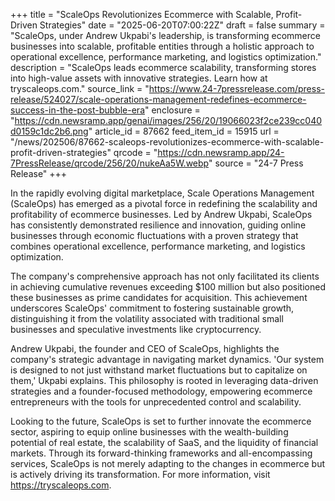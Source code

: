 +++
title = "ScaleOps Revolutionizes Ecommerce with Scalable, Profit-Driven Strategies"
date = "2025-06-20T07:00:22Z"
draft = false
summary = "ScaleOps, under Andrew Ukpabi's leadership, is transforming ecommerce businesses into scalable, profitable entities through a holistic approach to operational excellence, performance marketing, and logistics optimization."
description = "ScaleOps leads ecommerce scalability, transforming stores into high-value assets with innovative strategies. Learn how at tryscaleops.com."
source_link = "https://www.24-7pressrelease.com/press-release/524027/scale-operations-management-redefines-ecommerce-success-in-the-post-bubble-era"
enclosure = "https://cdn.newsramp.app/genai/images/256/20/19066023f2ce239cc040d0159c1dc2b6.png"
article_id = 87662
feed_item_id = 15915
url = "/news/202506/87662-scaleops-revolutionizes-ecommerce-with-scalable-profit-driven-strategies"
qrcode = "https://cdn.newsramp.app/24-7PressRelease/qrcode/256/20/nukeAa5W.webp"
source = "24-7 Press Release"
+++

<p>In the rapidly evolving digital marketplace, Scale Operations Management (ScaleOps) has emerged as a pivotal force in redefining the scalability and profitability of ecommerce businesses. Led by Andrew Ukpabi, ScaleOps has consistently demonstrated resilience and innovation, guiding online businesses through economic fluctuations with a proven strategy that combines operational excellence, performance marketing, and logistics optimization.</p><p>The company's comprehensive approach has not only facilitated its clients in achieving cumulative revenues exceeding $100 million but also positioned these businesses as prime candidates for acquisition. This achievement underscores ScaleOps' commitment to fostering sustainable growth, distinguishing it from the volatility associated with traditional small businesses and speculative investments like cryptocurrency.</p><p>Andrew Ukpabi, the founder and CEO of ScaleOps, highlights the company's strategic advantage in navigating market dynamics. 'Our system is designed to not just withstand market fluctuations but to capitalize on them,' Ukpabi explains. This philosophy is rooted in leveraging data-driven strategies and a founder-focused methodology, empowering ecommerce entrepreneurs with the tools for unprecedented control and scalability.</p><p>Looking to the future, ScaleOps is set to further innovate the ecommerce sector, aspiring to equip online businesses with the wealth-building potential of real estate, the scalability of SaaS, and the liquidity of financial markets. Through its forward-thinking frameworks and all-encompassing services, ScaleOps is not merely adapting to the changes in ecommerce but is actively driving its transformation. For more information, visit <a href='https://tryscaleops.com' rel='nofollow' target='_blank'>https://tryscaleops.com</a>.</p>
